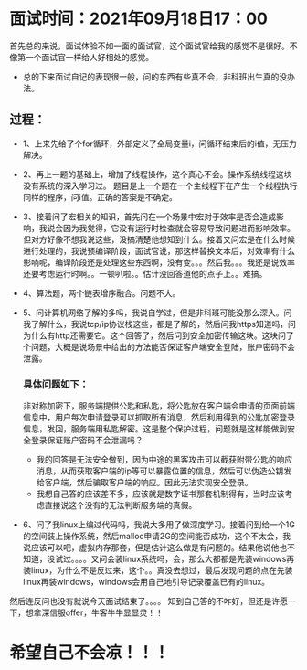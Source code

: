 # 面试时间：2021年09月18日17：00

首先总的来说，面试体验不如一面的面试官，这个面试官给我的感觉不是很好。不像第一个面试官一样给人好相处的感觉。

- 总的下来面试自记的表现很一般，问的东西有些真不会，非科班出生真的没办法。 

## 过程：

- 1、上来先给了个for循环，外部定义了全局变量i，问循环结束后的i值，无压力解决。

- 2、再上一题的基础上，增加了线程操作，这个真心不会。操作系统线程这块没有系统的深入学习过。
  题目是上一个题在一个主线程下在产生一个线程执行同样的程序，问i值。正确的答案是不确定。

- 3、接着问了宏相关的知识，首先问在一个场景中宏对于效率是否会造成影响，我说会因为我觉得，它没有运行时检查就会容易导致问题进而影响效率。但对方好像不想我说这些，没搞清楚他想知到什么。接着又问宏是在什么时候进行处理的，我说预编译阶段，面试官说，那这样替换文本后，对效率有什么影响呢，编译阶段还是处理这些东西啊，没有变。。。然后我。。。我还是说效率还要考虑运行时啊。。一顿叭啦。。估计没回答道他的点子上。。难搞。

- 4、算法题，两个链表增序融合。问题不大。

- 5、问计算机网络了解的多吗，我说自学过，但是非科班可能没那么深入。问我了解什么，我说tcp/ip协议栈这些，都是了解的，然后问我https知道吗，问为什么有http还需要它。这个回答了，然后问到安全加密传输这块。这块问了个问题，大概是说场景中给出的方法能否保证客户端安全登陆，账户密码不会泄露。

  ### 具体问题如下：

  非对称加密下，服务端提供公匙和私匙，将公匙放在客户端会申请的页面前端信息中，用户每次申请登录可以抓取所有消息，然后利用得到的公匙加密登录信息，发回，服务端用私匙解密。这是整个保护过程，问题就是这样能做到安全登录保证账户密码不会泄漏吗？

  - 我的回答是无法安全做到，因为中途的黑客攻击可以截获附带公匙的响应消息，从而获取客户端的ip等可以暴露位置的信息，然后可以伪造公钥发给客户端，然后骗取客户端的响应。因此无法实现安全登录。 
  - 我想自己答的应该差不多，应该就是数字证书那套机制得有，当时应该考虑直接说这个没有的无法判断服务端的真假。 

- 6、问了我linux上编过代码吗，我说大多用了做深度学习。接着问到给一个1G的空间装上操作系统，然后malloc申请2G的空间能否成功，这个不太会，我说应该可以吧，虚拟内存那套，但是估计这么做是有问题的。结果他说他也不知道，没试过。。。。又问会装linux系统吗，会，那么大都都是先装windows再装linux，为什么不是反过来，这个。。真没去想过，最后发现问题的点在先装linux再装windows，windows会用自己地引导记录覆盖已有的linux。

然后连反问也没有就说今天面试结束了。。。。
知到自己答的不咋好，但还是许愿一下，想拿深信服offer，牛客牛牛显显灵！！

# 希望自己不会凉！！！
